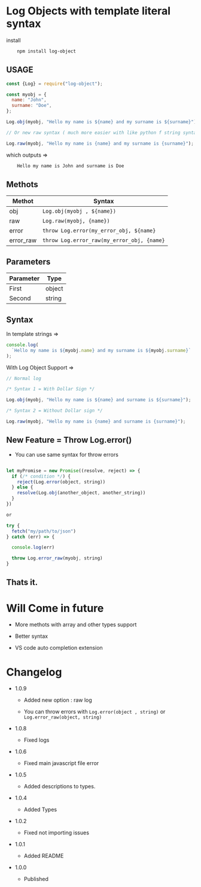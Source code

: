# Log Objects with template literal syntax

install

```sh
    npm install log-object
```

## USAGE

```js
const {Log} = require("log-object");

const myobj = {
  name: "John",
  surname: "Doe",
};

Log.obj(myobj, "Hello my name is ${name} and my surname is ${surname}");

// Or new raw syntax ( much more easier with like python f string syntax )

Log.raw(myobj, "Hello my name is {name} and my surname is {surname}");
```

which outputs =>

```sh
    Hello my name is John and surname is Doe
```

## Methots

| Methot    | Syntax                                     |
| --------- | ------------------------------------------ |
| obj       | `Log.obj(myobj , ${name})`                 |
| raw       | `Log.raw(myobj, {name})`                   |
| error     | `throw Log.error(my_error_obj, ${name}`    |
| error_raw | `throw Log.error_raw(my_error_obj, {name}` |

## Parameters

| Parameter | Type   |
| --------- | ------ |
| First     | object |
| Second    | string |

## Syntax

In template strings =>

```js
console.log(
  `Hello my name is ${myobj.name} and my surname is ${myobj.surname}`
);
```

With Log Object Support =>

```js
// Normal log

/* Syntax 1 = With Dollar Sign */

Log.obj(myobj, "Hello my name is ${name} and surname is ${surname}");

/* Syntax 2 = Without Dollar sign */

Log.raw(myobj, "Hello my name is {name} and surname is {surname}");
```

## New Feature = Throw Log.error()

- You can use same syntax for throw errors

```js

let myPromise = new Promise((resolve, reject) => {
  if (/* condition */) {
    reject(Log.error(object, string))
  } else {
    resolve(Log.obj(another_object, another_string))
  }
})

or

try {
  fetch("my/path/to/json")
} catch (err) => {

  console.log(err)

  throw Log.error_raw(myobj, string)
}


```

## Thats it.

# Will Come in future

- More methots with array and other types support

- Better syntax

- VS code auto completion extension

# Changelog

- 1.0.9

  - Added new option : raw log

  - You can throw errors with `Log.error(object , string)` or `Log.error_raw(object, string)`

- 1.0.8

  - Fixed logs

- 1.0.6

  - Fixed main javascript file error

- 1.0.5

  - Added descriptions to types.

- 1.0.4

  - Added Types

- 1.0.2

  - Fixed not importing issues

- 1.0.1

  - Added README

- 1.0.0

  - Published
